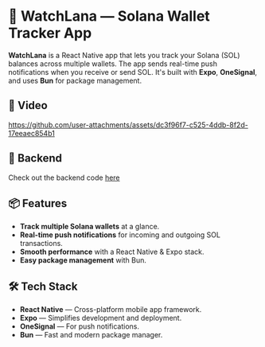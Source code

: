 # 🚀 WatchLana — Solana Wallet Tracker App

**WatchLana** is a React Native app that lets you track your Solana (SOL) balances across multiple wallets. The app sends real-time push notifications when you receive or send SOL. It's built with **Expo**, **OneSignal**, and uses **Bun** for package management.

## 📸 Video
https://github.com/user-attachments/assets/dc3f96f7-c525-4ddb-8f2d-17eeaec854b1


## 📸 Backend
Check out the backend code [here](https://github.com/ElSierra/Solana-Transaction-Tracker-Bun)

## 📦 Features

- **Track multiple Solana wallets** at a glance.
- **Real-time push notifications** for incoming and outgoing SOL transactions.
- **Smooth performance** with a React Native & Expo stack.
- **Easy package management** with Bun.

## 🛠️ Tech Stack

- **React Native** — Cross-platform mobile app framework.
- **Expo** — Simplifies development and deployment.
- **OneSignal** — For push notifications.
- **Bun** — Fast and modern package manager.
